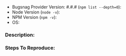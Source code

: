 - Bugsnag Provider Version: #.#.# (`npm list --depth=0`):
- Node Version (`node -v`):
- NPM Version (`npm -v`):
- OS:

### Description:


### Steps To Reproduce:
